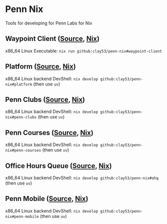 # Penn Nix
Tools for developing for Penn Labs for Nix

## Waypoint Client ([Source](https://github.com/pennlabs/infrastructure/tree/add-waypoint), [Nix](./waypoint-client.nix))
x86_64 Linux Executable: `nix run github:clay53/penn-nix#waypoint-client`

## Platform ([Source](https://github.com/pennlabs/platform/tree/uv-migration), [Nix](./platform.nix))
x86_64 Linux backend DevShell: `nix develop github:clay53/penn-nix#platform` (then use `uv`)

## Penn Clubs ([Source](https://github.com/pennlabs/penn-clubs/tree/uv-migration), [Nix](./penn-clubs.nix))
x86_64 Linux backend DevShell: `nix develop github:clay53/penn-nix#penn-clubs` (then use `uv`)

## Penn Courses ([Source](https://github.com/pennlabs/penn-courses/tree/uv-migration), [Nix](./penn-courses.nix))
x86_64 Linux backend DevShell: `nix develop github:clay53/penn-nix#penn-courses` (then use `uv`)

## Office Hours Queue ([Source](https://github.com/pennlabs/office-hours-queue/tree/uv-migration), [Nix](./ohq.nix))
x86_64 Linux backend DevShell: `nix develop github:clay53/penn-nix#ohq` (then use `uv`)

## Penn Mobile ([Source](https://github.com/pennlabs/penn-mobile/tree/uv-migration), [Nix](./penn-mobile.nix))
x86_64 Linux backend DevShell: `nix develop github:clay53/penn-nix#penn-mobile` (then use `uv`)
